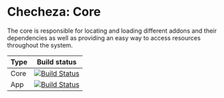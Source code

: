 # Checheza: Core
The core is responsible for locating and loading different addons and their dependencies as well as providing an easy way to access resources throughout the system.

| Type | Build status |
|------|:------------:|
| Core | [![Build Status](http://83.253.39.22/jenkins/job/Laralearning/job/laraland-core/badge/icon)](https://github.com/laralearning/laraland-core/) |
| App  | [![Build Status](http://83.253.39.22/jenkins/job/Laralearning/job/laraland-android/badge/icon)](http://83.253.39.22/jenkins/job/Laralearning/job/laraland-android/lastSuccessfulBuild/artifact/platforms/android/build/outputs/apk/android-armv7-debug.apk) |
